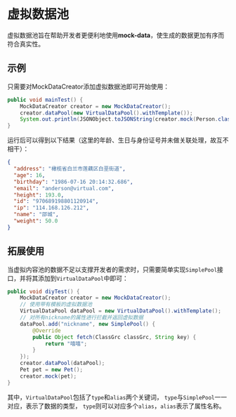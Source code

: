 # 虚拟数据池

虚拟数据池旨在帮助开发者更便利地使用**mock-data**，使生成的数据更加有序而符合真实性。

## 示例

只需要对MockDataCreator添加虚拟数据池即可开始使用：

```java
public void mainTest() {
    MockDataCreator creator = new MockDataCreator();
    creator.dataPool(new VirtualDataPool().withTemplate());
    System.out.println(JSONObject.toJSONString(creator.mock(Person.class)));
}
```

运行后可以得到以下结果（这里的年龄、生日与身份证号并未做关联处理，故互不相干）：

```json
{
  "address": "橄榄省白兰市莲藕区白垩街道",
  "age": 16,
  "birthday": "1986-07-16 20:14:32.686",
  "email": "anderson@virtual.com",
  "height": 193.0,
  "id": "970689198801120914",
  "ip": "114.168.126.212",
  "name": "邵城",
  "weight": 50.0
}
```

## 拓展使用

当虚拟内容池的数据不足以支撑开发者的需求时，只需要简单实现`SimplePool`接口，并将其添加到`VirtualDataPool`中即可：

```java
public void diyTest() {
    MockDataCreator creator = new MockDataCreator();
    // 使用带有模板的虚拟数据池
    VirtualDataPool dataPool = new VirtualDataPool().withTemplate();
    // 对所有nickname的属性进行拦截并返回虚拟数据
    dataPool.add("nickname", new SimplePool() {
        @Override
        public Object fetch(ClassGrc classGrc, String key) {
            return "嘻嘻";
        }
    });
    creator.dataPool(dataPool);
    Pet pet = new Pet();
    creator.mock(pet);
}
```

其中，`VirtualDataPool`包括了`type`和`alias`两个关键词，
`type`与`SimplePool`一一对应，表示了数据的类型，
`type`则可以对应多个`alias`，`alias`表示了属性名称。
